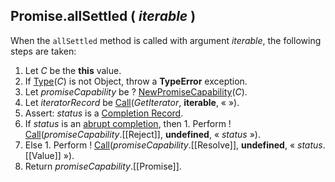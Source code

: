 ## Promise.allSettled ( _iterable_ )  

When the `allSettled` method is called with argument _iterable_, the following steps are taken:
  1. Let _C_ be the **this** value.
  1. If <a href="https://tc39.github.io/ecma262/#sec-ecmascript-data-types-and-values">Type</a>(_C_) is not Object, throw a **TypeError** exception.
  1. Let _promiseCapability_ be ? <a href="http://www.ecma-international.org/ecma-262/6.0/index.html#sec-newpromisecapability">NewPromiseCapability</a>(_C_).
  1. Let _iteratorRecord_ be <a href="https://tc39.github.io/ecma262/#sec-getiterator">Call</a>(_GetIterator_, **iterable**, &laquo; &raquo;).
  1. Assert: _status_ is a <a href="https://tc39.github.io/ecma262/#sec-completion-record-specification-type">Completion Record</a>.
  1. If _status_ is an <a href="https://tc39.github.io/ecma262/#sec-completion-record-specification-type">abrupt completion</a>, then
    1. Perform ! <a href="http://www.ecma-international.org/ecma-262/6.0/index.html#sec-call">Call</a>(_promiseCapability_.[[Reject]], **undefined**, « _status_ »).
  1. Else
    1. Perform ! <a href="http://www.ecma-international.org/ecma-262/6.0/index.html#sec-call">Call</a>(_promiseCapability_.[[Resolve]], **undefined**, « _status_.[[Value]] »).
  1. Return _promiseCapability_.[[Promise]].
